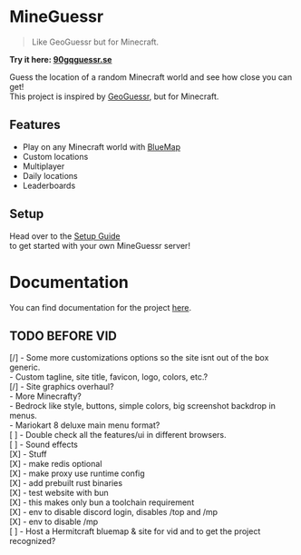 # MineGuessr

> Like GeoGuessr but for Minecraft.

**Try it here: [90gqguessr.se](https://90gqguessr.se)**

Guess the location of a random Minecraft world and see how close you can get!  
This project is inspired by [GeoGuessr](https://www.geoguessr.com/), but for Minecraft.  

## Features
- Play on any Minecraft world with [BlueMap](https://bluemap.bluecolored.de/)
- Custom locations
- Multiplayer
- Daily locations
- Leaderboards

## Setup

Head over to the [Setup Guide](https://docs.90gqguessr.se/guide/)  
to get started with your own MineGuessr server!  

# Documentation

You can find documentation for the project [here](https://docs.90gqguessr.se).

## TODO BEFORE VID
[/] - Some more customizations options so the site isnt out of the box generic.  
      - Custom tagline, site title, favicon, logo, colors, etc.?  
[/] - Site graphics overhaul?  
      - More Minecrafty?  
      - Bedrock like style, buttons, simple colors, big screenshot backdrop in menus.  
      - Mariokart 8 deluxe main menu format?  
[ ] - Double check all the features/ui in different browsers.  
[ ] - Sound effects  
[X] - Stuff  
      [X] - make redis optional  
      [X] - make proxy use runtime config  
      [X] - add prebuilt rust binaries  
      [X] - test website with bun  
      [X] - this makes only bun a toolchain requirement  
      [X] - env to disable discord login, disables /top and /mp    
      [X] - env to disable /mp  
[ ] - Host a Hermitcraft bluemap & site for vid and to get the project recognized?    